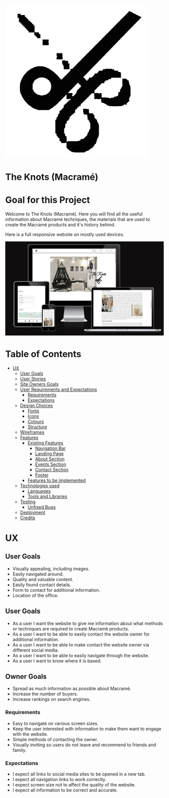 ![Logo](assets/wireframe/logo.jpg)

# The Knots (Macramé)

# Goal for this Project
Welcome to The Knots (Macramé). Here you will find all the useful information about Macramé techniques, the materials that are used to create the Macramé products and it's history behind.

Here is a full responsive website on mostly used devices.

![Responsive Displays](assets/wireframe/Responsive-web-page.PNG)

# Table of Contents
* [UX](#ux "UX")
    * [User Goals](#user-goals "User Goals")
    * [User Stories](#user-stories "User Stories")
    * [Site Owners Goals](#site-owners-goals)
    * [User Requirements and Expectations](#user-requirements-and-expectations)
         * [Requirements](#requirements)
         * [Expectations](#expectations)
     * [Design Choices](#design-choices)
        * [Fonts](#fonts)
        * [Icons](#icons)
        * [Colours](#colours)
        * [Structure](#structure)
    * [Wireframes](#wireframes)
    * [Features](#features)
        * [Existing Features](#existing-features)
            * [Navigation Bar](#navigation-bar)
            * [Landing Page](#landing-page)
            * [About Section](#about-section)
            * [Events Section](#events-section)
            * [Contact Section](#contact-section)
            * [Footer](#footer)
        * [Features to be implemented](#features-to-be-implemented)
    * [Technologies used](#technologies-used)
        * [Languages](#languages)
        * [Tools and Libraries](#tools-and-libraries)
    * [Testing](#testing)
        * [Unfixed Bugs](#unfixed-bugs)
    * [Deployment](#deployment)
    * [Credits](#credits)

# UX

## User Goals

* Visually appealing, including images.
* Easily navigated around.
* Quality and valuable content.
* Easily found contact details.
* Form to contact for additional information.
* Location of the office.


## User Goals

* As a user I want the website to give me information about what methods or techniques are required to create Macramé products.
* As a user I want to be able to easily contact the website owner for additional information.
* As a user I want to be able to make contact the website owner via different social media.
* As a user I want to be able to easily navigate through the website.
* As a user I want to know where it is based.


## Owner Goals
* Spread as much information as possible about Macramé.
* Increase the number of buyers.
* Increase rankings on search engines.


### Requirements
* Easy to navigate on various screen sizes.
* Keep the user interested with information to make them want to engage with the website.
* Simple methods of contacting the owner.
* Visually inviting so users do not leave and recommend to friends and family.


### Expectations

* I expect all links to social media sites to be opened in a new tab.
* I expect all navigation links to work correctly.
* I expect screen size not to affect the quality of the website.
* I expect all information to be correct and accurate.